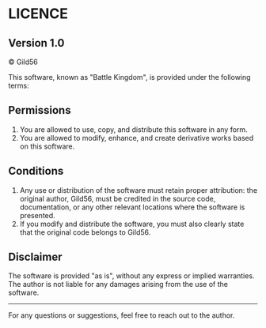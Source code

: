 # LICENCE

## Version 1.0

© Gild56

This software, known as "Battle Kingdom", is provided under the following terms:

## Permissions

1. You are allowed to use, copy, and distribute this software in any form.
2. You are allowed to modify, enhance, and create derivative works based on this software.

## Conditions

1. Any use or distribution of the software must retain proper attribution: the original author, Gild56, must be credited in the source code, documentation, or any other relevant locations where the software is presented.
2. If you modify and distribute the software, you must also clearly state that the original code belongs to Gild56.

## Disclaimer

The software is provided "as is", without any express or implied warranties. The author is not liable for any damages arising from the use of the software.

---

For any questions or suggestions, feel free to reach out to the author.
